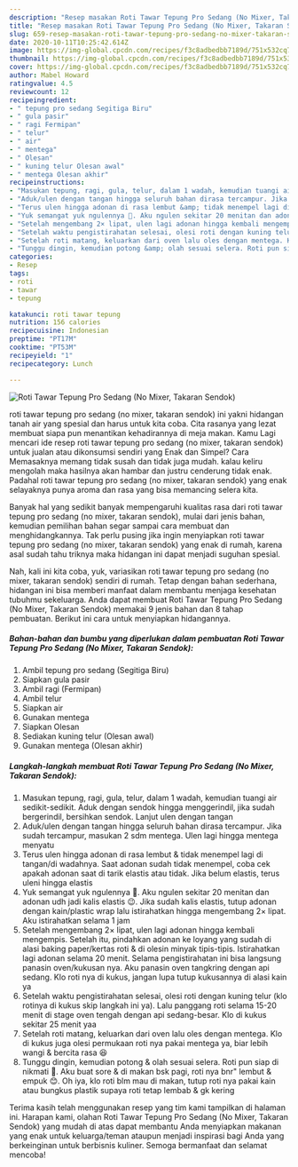 ```yaml
---
description: "Resep masakan Roti Tawar Tepung Pro Sedang (No Mixer, Takaran Sendok) | Langkah Membuat Roti Tawar Tepung Pro Sedang (No Mixer, Takaran Sendok) Yang Menggugah Selera"
title: "Resep masakan Roti Tawar Tepung Pro Sedang (No Mixer, Takaran Sendok) | Langkah Membuat Roti Tawar Tepung Pro Sedang (No Mixer, Takaran Sendok) Yang Menggugah Selera"
slug: 659-resep-masakan-roti-tawar-tepung-pro-sedang-no-mixer-takaran-sendok-langkah-membuat-roti-tawar-tepung-pro-sedang-no-mixer-takaran-sendok-yang-menggugah-selera
date: 2020-10-11T10:25:42.614Z
image: https://img-global.cpcdn.com/recipes/f3c8adbedbb7189d/751x532cq70/roti-tawar-tepung-pro-sedang-no-mixer-takaran-sendok-foto-resep-utama.jpg
thumbnail: https://img-global.cpcdn.com/recipes/f3c8adbedbb7189d/751x532cq70/roti-tawar-tepung-pro-sedang-no-mixer-takaran-sendok-foto-resep-utama.jpg
cover: https://img-global.cpcdn.com/recipes/f3c8adbedbb7189d/751x532cq70/roti-tawar-tepung-pro-sedang-no-mixer-takaran-sendok-foto-resep-utama.jpg
author: Mabel Howard
ratingvalue: 4.5
reviewcount: 12
recipeingredient:
- " tepung pro sedang Segitiga Biru"
- " gula pasir"
- " ragi Fermipan"
- " telur"
- " air"
- " mentega"
- " Olesan"
- " kuning telur Olesan awal"
- " mentega Olesan akhir"
recipeinstructions:
- "Masukan tepung, ragi, gula, telur, dalam 1 wadah, kemudian tuangi air sedikit-sedikit. Aduk dengan sendok hingga menggerindil, jika sudah bergerindil, bersihkan sendok. Lanjut ulen dengan tangan"
- "Aduk/ulen dengan tangan hingga seluruh bahan dirasa tercampur. Jika sudah tercampur, masukan 2 sdm mentega. Ulen lagi hingga mentega menyatu"
- "Terus ulen hingga adonan di rasa lembut &amp; tidak menempel lagi di tangan/di wadahnya. Saat adonan sudah tidak menempel, coba cek apakah adonan saat di tarik elastis atau tidak. Jika belum elastis, terus uleni hingga elastis"
- "Yuk semangat yuk ngulennya 🥰. Aku ngulen sekitar 20 menitan dan adonan udh jadi kalis elastis 😉. Jika sudah kalis elastis, tutup adonan dengan kain/plastic wrap lalu istirahatkan hingga mengembang 2× lipat. Aku istirahatkan selama 1 jam"
- "Setelah mengembang 2× lipat, ulen lagi adonan hingga kembali mengempis. Setelah itu, pindahkan adonan ke loyang yang sudah di alasi baking paper/kertas roti &amp; di olesin minyak tipis-tipis. Istirahatkan lagi adonan selama 20 menit. Selama pengistirahatan ini bisa langsung panasin oven/kukusan nya. Aku panasin oven tangkring dengan api sedang. Klo roti nya di kukus, jangan lupa tutup kukusannya di alasi kain ya"
- "Setelah waktu pengistirahatan selesai, olesi roti dengan kuning telur (klo rotinya di kukus skip langkah ini ya). Lalu panggang roti selama 15-20 menit di stage oven tengah dengan api sedang-besar. Klo di kukus sekitar 25 menit yaa"
- "Setelah roti matang, keluarkan dari oven lalu oles dengan mentega. Klo di kukus juga olesi permukaan roti nya pakai mentega ya, biar lebih wangi &amp; bercita rasa 😆"
- "Tunggu dingin, kemudian potong &amp; olah sesuai selera. Roti pun siap di nikmati 🤤. Aku buat sore &amp; di makan bsk pagi, roti nya bnr&#34; lembut &amp; empuk 😊. Oh iya, klo roti blm mau di makan, tutup roti nya pakai kain atau bungkus plastik supaya roti tetap lembab &amp; gk kering"
categories:
- Resep
tags:
- roti
- tawar
- tepung

katakunci: roti tawar tepung 
nutrition: 156 calories
recipecuisine: Indonesian
preptime: "PT17M"
cooktime: "PT53M"
recipeyield: "1"
recipecategory: Lunch

---
```



![Roti Tawar Tepung Pro Sedang (No Mixer, Takaran Sendok)](https://img-global.cpcdn.com/recipes/f3c8adbedbb7189d/751x532cq70/roti-tawar-tepung-pro-sedang-no-mixer-takaran-sendok-foto-resep-utama.jpg)


roti tawar tepung pro sedang (no mixer, takaran sendok) ini yakni hidangan tanah air yang spesial dan harus untuk kita coba. Cita rasanya yang lezat membuat siapa pun menantikan kehadirannya di meja makan.
Kamu Lagi mencari ide resep roti tawar tepung pro sedang (no mixer, takaran sendok) untuk jualan atau dikonsumsi sendiri yang Enak dan Simpel? Cara Memasaknya memang tidak susah dan tidak juga mudah. kalau keliru mengolah maka hasilnya akan hambar dan justru cenderung tidak enak. Padahal roti tawar tepung pro sedang (no mixer, takaran sendok) yang enak selayaknya punya aroma dan rasa yang bisa memancing selera kita.



Banyak hal yang sedikit banyak mempengaruhi kualitas rasa dari roti tawar tepung pro sedang (no mixer, takaran sendok), mulai dari jenis bahan, kemudian pemilihan bahan segar sampai cara membuat dan menghidangkannya. Tak perlu pusing jika ingin menyiapkan roti tawar tepung pro sedang (no mixer, takaran sendok) yang enak di rumah, karena asal sudah tahu triknya maka hidangan ini dapat menjadi suguhan spesial.


Nah, kali ini kita coba, yuk, variasikan roti tawar tepung pro sedang (no mixer, takaran sendok) sendiri di rumah. Tetap dengan bahan sederhana, hidangan ini bisa memberi manfaat dalam membantu menjaga kesehatan tubuhmu sekeluarga. Anda dapat membuat Roti Tawar Tepung Pro Sedang (No Mixer, Takaran Sendok) memakai 9 jenis bahan dan 8 tahap pembuatan. Berikut ini cara untuk menyiapkan hidangannya.

<!--inarticleads1-->

##### Bahan-bahan dan bumbu yang diperlukan dalam pembuatan Roti Tawar Tepung Pro Sedang (No Mixer, Takaran Sendok):

1. Ambil  tepung pro sedang (Segitiga Biru)
1. Siapkan  gula pasir
1. Ambil  ragi (Fermipan)
1. Ambil  telur
1. Siapkan  air
1. Gunakan  mentega
1. Siapkan  Olesan
1. Sediakan  kuning telur (Olesan awal)
1. Gunakan  mentega (Olesan akhir)




<!--inarticleads2-->

##### Langkah-langkah membuat Roti Tawar Tepung Pro Sedang (No Mixer, Takaran Sendok):

1. Masukan tepung, ragi, gula, telur, dalam 1 wadah, kemudian tuangi air sedikit-sedikit. Aduk dengan sendok hingga menggerindil, jika sudah bergerindil, bersihkan sendok. Lanjut ulen dengan tangan
1. Aduk/ulen dengan tangan hingga seluruh bahan dirasa tercampur. Jika sudah tercampur, masukan 2 sdm mentega. Ulen lagi hingga mentega menyatu
1. Terus ulen hingga adonan di rasa lembut &amp; tidak menempel lagi di tangan/di wadahnya. Saat adonan sudah tidak menempel, coba cek apakah adonan saat di tarik elastis atau tidak. Jika belum elastis, terus uleni hingga elastis
1. Yuk semangat yuk ngulennya 🥰. Aku ngulen sekitar 20 menitan dan adonan udh jadi kalis elastis 😉. Jika sudah kalis elastis, tutup adonan dengan kain/plastic wrap lalu istirahatkan hingga mengembang 2× lipat. Aku istirahatkan selama 1 jam
1. Setelah mengembang 2× lipat, ulen lagi adonan hingga kembali mengempis. Setelah itu, pindahkan adonan ke loyang yang sudah di alasi baking paper/kertas roti &amp; di olesin minyak tipis-tipis. Istirahatkan lagi adonan selama 20 menit. Selama pengistirahatan ini bisa langsung panasin oven/kukusan nya. Aku panasin oven tangkring dengan api sedang. Klo roti nya di kukus, jangan lupa tutup kukusannya di alasi kain ya
1. Setelah waktu pengistirahatan selesai, olesi roti dengan kuning telur (klo rotinya di kukus skip langkah ini ya). Lalu panggang roti selama 15-20 menit di stage oven tengah dengan api sedang-besar. Klo di kukus sekitar 25 menit yaa
1. Setelah roti matang, keluarkan dari oven lalu oles dengan mentega. Klo di kukus juga olesi permukaan roti nya pakai mentega ya, biar lebih wangi &amp; bercita rasa 😆
1. Tunggu dingin, kemudian potong &amp; olah sesuai selera. Roti pun siap di nikmati 🤤. Aku buat sore &amp; di makan bsk pagi, roti nya bnr&#34; lembut &amp; empuk 😊. Oh iya, klo roti blm mau di makan, tutup roti nya pakai kain atau bungkus plastik supaya roti tetap lembab &amp; gk kering




Terima kasih telah menggunakan resep yang tim kami tampilkan di halaman ini. Harapan kami, olahan Roti Tawar Tepung Pro Sedang (No Mixer, Takaran Sendok) yang mudah di atas dapat membantu Anda menyiapkan makanan yang enak untuk keluarga/teman ataupun menjadi inspirasi bagi Anda yang berkeinginan untuk berbisnis kuliner. Semoga bermanfaat dan selamat mencoba!
